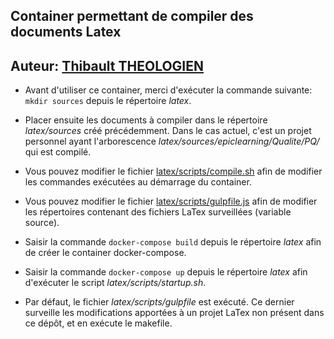 ## Container permettant de compiler des documents Latex

## Auteur: [Thibault THEOLOGIEN](https://github.com/MacBootglass)

* Avant d'utiliser ce container, merci d'exécuter la commande suivante: `mkdir sources` depuis le répertoire _latex_.

* Placer ensuite les documents à compiler dans le répertoire _latex/sources_ créé précédemment. Dans le cas actuel, c'est un projet personnel ayant l'arborescence _latex/sources/epiclearning/Qualite/PQ/_ qui est compilé.

* Vous pouvez modifier le fichier [latex/scripts/compile.sh](https://github.com/MacBootglass/docker/blob/master/latex/scripts/compile.sh) afin de modifier les commandes exécutées au démarrage du container.

* Vous pouvez modifier le fichier [latex/scripts/gulpfile.js](https://github.com/MacBootglass/docker/blob/master/latex/scripts/gulpfile.js) afin de modifier les répertoires contenant des fichiers LaTex surveillées (variable source).

* Saisir la commande `docker-compose build` depuis le répertoire _latex_ afin de créer le container docker-compose.

* Saisir la commande `docker-compose up` depuis le répertoire _latex_ afin d'exécuter le script _latex/scripts/startup.sh_.

* Par défaut, le fichier _latex/scripts/gulpfile_ est exécuté. Ce dernier surveille les modifications apportées à un projet LaTex non présent dans ce dépôt, et en exécute le makefile.
